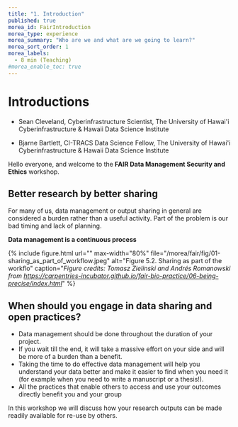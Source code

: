 ```yaml
---
title: "1. Introduction"
published: true
morea_id: FairIntroduction
morea_type: experience
morea_summary: "Who are we and what are we going to learn?"
morea_sort_order: 1
morea_labels:
  - 8 min (Teaching)
#morea_enable_toc: true
---
```


# Introductions

* Sean Cleveland, Cyberinfrastructure Scientist, The University of Hawai'i Cyberinfrastructure & Hawaii Data Science Institute

* Bjarne Bartlett, CI-TRACS Data Science Fellow, The University of Hawai'i Cyberinfrastructure & Hawaii Data Science Institute

Hello everyone, and welcome to the **FAIR Data Management Security and Ethics** workshop.

## Better research by better sharing

For many of us, data management or output sharing in general
are considered a burden rather than a useful activity. Part of the problem
is our bad timing and lack of planning.

**Data management is a continuous process**

{% include figure.html url="" max-width="80%"
file="/morea/fair/fig/01-sharing_as_part_of_workflow.jpeg"
alt="Figure 5.2. Sharing as part of the workflo" caption="_Figure credits: Tomasz Zielinski and Andrés Romanowski from https://carpentries-incubator.github.io/fair-bio-practice/06-being-precise/index.html_" %}

## When should you engage in data sharing and open practices?

* Data management should be done throughout the duration of your project.
* If you wait till the end, it will take a massive effort on your side and will be more of a burden than a benefit.
* Taking the time to do effective data management will help you understand your data better and make it easier to find when you need it (for example when you need to write a manuscript or a thesis!).
* All the practices that enable others to access and use your outcomes directly
  benefit you and your group

In this workshop we will discuss how your research outputs can be made readily available for re-use by others.
